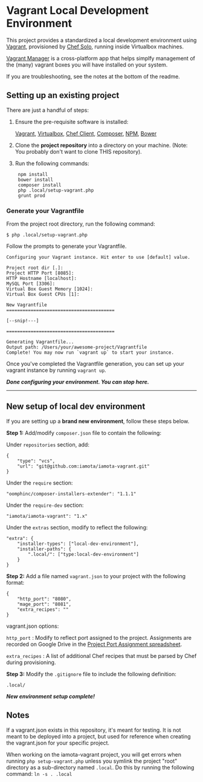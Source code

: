 # Vagrant Local Development Environment

This project provides a standardized a local development environment using [Vagrant](http://vagrantup.com), provisioned by [Chef Solo](vagrantup.com/docs/provisioning/chef_solo.html), running inside Virtualbox machines.

[Vagrant Manager](http://vagrantmanager.com/) is a cross-platform app that helps simplfy management of the (many) vagrant boxes you will have installed on your system.

If you are troubleshooting, see the notes at the bottom of the readme.

## Setting up an existing project

There are just a handful of steps:

1. Ensure the pre-requisite software is installed:

   [Vagrant](https://www.vagrantup.com/downloads.html), [Virtualbox](https://www.virtualbox.org/wiki/Downloads), [Chef Client](https://downloads.chef.io), [Composer](https://getcomposer.org), [NPM](https://nodejs.org/en/download/), [Bower](https://bower.io)

2. Clone the **project repository** into a directory on your machine. (Note: You probably don't want to clone THIS repository).

3. Run the following commands:

		npm install
		bower install
		composer install
		php .local/setup-vagrant.php
		grunt prod

### Generate your Vagrantfile

From the project root directory, run the following command:

	$ php .local/setup-vagrant.php

Follow the prompts to generate your Vagrantfile.

	Configuring your Vagrant instance. Hit enter to use [default] value.

	Project root dir [.]:
	Project HTTP Port [8085]:
	HTTP Hostname [localhost]:
	MySQL Port [3306]:
	Virtual Box Guest Memory [1024]:
	Virtual Box Guest CPUs [1]:

	New Vagrantfile
	========================================

	[--snip!---]

	========================================

	Generating Vagrantfile...
	Output path: /Users/your/awesome-project/Vagrantfile
	Complete! You may now run `vagrant up` to start your instance.

Once you've completed the Vagrantfile generation, you can set up your vagrant instance by running `vagrant up`.

***Done configuring your environment. You can stop here.***

----

## New setup of local dev environment

If you are setting up a **brand new environment**, follow these steps below.

**Step 1:** Add/modify `composer.json` file to contain the following:

Under `repositories` section, add:

	{
		"type": "vcs",
		"url": "git@github.com:iamota/iamota-vagrant.git"
	}

Under the `require` section:

	"oomphinc/composer-installers-extender": "1.1.1"

Under the `require-dev` section:

	"iamota/iamota-vagrant": "1.x"

Under the `extras` section, modify to reflect the following:

	"extra": {
		"installer-types": ["local-dev-environment"],
		"installer-paths": {
			".local/": ["type:local-dev-environment"]
		}
	}

**Step 2:** Add a file named `vagrant.json` to your project with the following format:

	{
		"http_port": "8080",
		"mage_port": "8081",
		"extra_recipes": ""
	}

vagrant.json options:

`http_port` : Modify to reflect port assigned to the project. Assignments are recorded on Google Drive in the [Project Port Assignment spreadsheet](https://docs.google.com/a/iamota.com/spreadsheets/d/1pFm1RVFnsfQsNyC2YpmfQZtubdgDO7mOfymduogZDRA/edit?usp=sharing).

`extra_recipes` : A list of additional Chef recipes that must be parsed by Chef during provisioning.

**Step 3:** Modify the `.gitignore` file to include the following definition:

	.local/

***New environment setup complete!***


## Notes

If a vagrant.json exists in this repository, it's meant for testing. It is not meant to be deployed into a project, but used for reference when creating the vagrant.json for your specific project.

When working on the iamota-vagrant project, you will get errors when running `php setup-vagrant.php` unless you symlink the project "root" directory as a sub-directory named `.local`. Do this by running the following command: `ln -s . .local`


